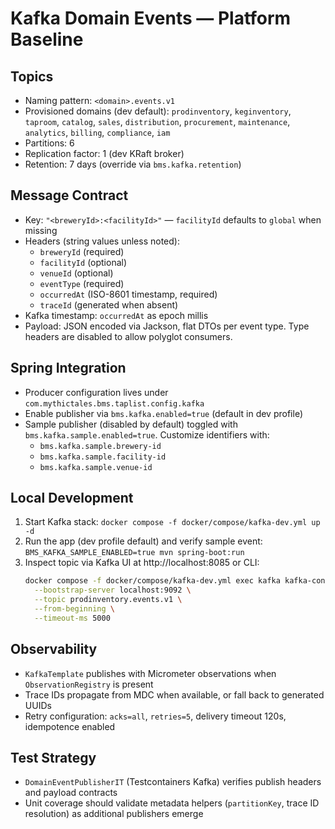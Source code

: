 # Kafka Domain Events — Platform Baseline

## Topics

- Naming pattern: `<domain>.events.v1`
- Provisioned domains (dev default): `prodinventory`, `keginventory`, `taproom`, `catalog`, `sales`, `distribution`, `procurement`, `maintenance`, `analytics`, `billing`, `compliance`, `iam`
- Partitions: 6
- Replication factor: 1 (dev KRaft broker)
- Retention: 7 days (override via `bms.kafka.retention`)

## Message Contract

- Key: `"<breweryId>:<facilityId>"` — `facilityId` defaults to `global` when missing
- Headers (string values unless noted):
  - `breweryId` (required)
  - `facilityId` (optional)
  - `venueId` (optional)
  - `eventType` (required)
  - `occurredAt` (ISO-8601 timestamp, required)
  - `traceId` (generated when absent)
- Kafka timestamp: `occurredAt` as epoch millis
- Payload: JSON encoded via Jackson, flat DTOs per event type. Type headers are disabled to allow polyglot consumers.

## Spring Integration

- Producer configuration lives under `com.mythictales.bms.taplist.config.kafka`
- Enable publisher via `bms.kafka.enabled=true` (default in dev profile)
- Sample publisher (disabled by default) toggled with `bms.kafka.sample.enabled=true`. Customize identifiers with:
  - `bms.kafka.sample.brewery-id`
  - `bms.kafka.sample.facility-id`
  - `bms.kafka.sample.venue-id`

## Local Development

1. Start Kafka stack: `docker compose -f docker/compose/kafka-dev.yml up -d`
2. Run the app (dev profile default) and verify sample event: `BMS_KAFKA_SAMPLE_ENABLED=true mvn spring-boot:run`
3. Inspect topic via Kafka UI at http://localhost:8085 or CLI:
   ```bash
   docker compose -f docker/compose/kafka-dev.yml exec kafka kafka-console-consumer.sh \
     --bootstrap-server localhost:9092 \
     --topic prodinventory.events.v1 \
     --from-beginning \
     --timeout-ms 5000
   ```

## Observability

- `KafkaTemplate` publishes with Micrometer observations when `ObservationRegistry` is present
- Trace IDs propagate from MDC when available, or fall back to generated UUIDs
- Retry configuration: `acks=all`, `retries=5`, delivery timeout 120s, idempotence enabled

## Test Strategy

- `DomainEventPublisherIT` (Testcontainers Kafka) verifies publish headers and payload contracts
- Unit coverage should validate metadata helpers (`partitionKey`, trace ID resolution) as additional publishers emerge


